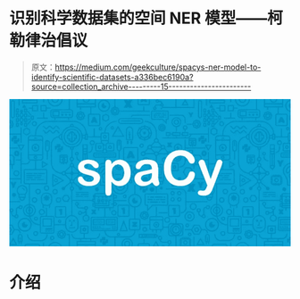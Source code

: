 # 识别科学数据集的空间 NER 模型——柯勒律治倡议

> 原文：<https://medium.com/geekculture/spacys-ner-model-to-identify-scientific-datasets-a336bec6190a?source=collection_archive---------15----------------------->

![](img/19c9173ac5971c5542ddd22994e3a4bd.png)

# 介绍